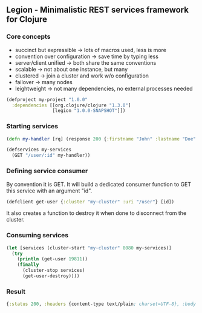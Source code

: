 Legion - Minimalistic REST services framework for Clojure
---------------------------------------------------------

### Core concepts ###

* succinct but expressible -> lots of macros used, less is more
* convention over configuration -> save time by typing less
* server/client unified -> both share the same conventions
* scalable -> not about one instance, but many
* clustered -> join a cluster and work w/o configuration
* failover -> many nodes
* leightweight -> not many dependencies, no external processes needed

```clj
(defproject my-project "1.0.0"
  :dependencies [[org.clojure/clojure "1.3.0"]
				 [legion "1.0.0-SNAPSHOT"]])
```

### Starting services ###
```clj
(defn my-handler [rq] (response 200 {:firstname "John" :lastname "Doe" :email "John.Doe@foo.com"}))

(defservices my-services
  (GET "/user/:id" my-handler))
```
### Defining service consumer ###

By convention it is GET. It will build a dedicated consumer function to GET this
service with an argument "id".

```clj
(defclient get-user {:cluster "my-cluster" :uri "/user"} [id])
```
It also creates a function to destroy it when done to disconnect from the cluster.

### Consuming services ###
```clj
(let [services (cluster-start "my-cluster" 8080 my-services)]
  (try
    (println (get-user 19811))
    (finally
      (cluster-stop services)
      (get-user-destroy))))
```
### Result ###
```clj
{:status 200, :headers {content-type text/plain; charset=UTF-8}, :body {"email":"John.Doe@foo.com","firstname":"John","lastname":"Doe"}}
```